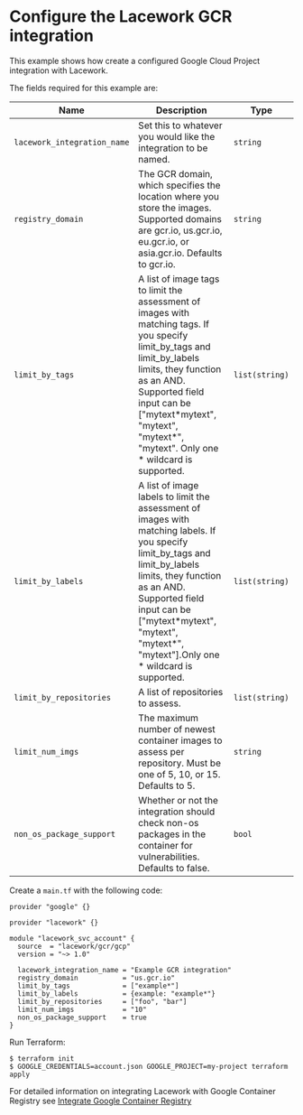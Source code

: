 # Configure the Lacework GCR integration

This example shows how create a configured Google Cloud Project integration with Lacework.

The fields required for this example are:

| Name | Description | Type |
|------|-------------|------|
| `lacework_integration_name` | Set this to whatever you would like the integration to be named. | `string` |
| `registry_domain` | The GCR domain, which specifies the location where you store the images. Supported domains are gcr.io, us.gcr.io, eu.gcr.io, or asia.gcr.io. Defaults to gcr.io. | `string` |
| `limit_by_tags` |A list of image tags to limit the assessment of images with matching tags. If you specify limit_by_tags and limit_by_labels limits, they function as an AND. Supported field input can be ["mytext\*mytext", "mytext", "mytext\*", "mytext". Only one * wildcard is supported.| `list(string)` |
| `limit_by_labels` |A list of image labels to limit the assessment of images with matching labels. If you specify limit_by_tags and limit_by_labels limits, they function as an AND. Supported field input can be ["mytext\*mytext", "mytext", "mytext*", "mytext"].Only one * wildcard is supported.| `list(string)` |
| `limit_by_repositories` |A list of repositories to assess.| `list(string)` |
| `limit_num_imgs` | The maximum number of newest container images to assess per repository. Must be one of 5, 10, or 15. Defaults to 5. | `string` |
| `non_os_package_support` |Whether or not the integration should check non-os packages in the container for vulnerabilities. Defaults to false. | `bool` |


Create a `main.tf` with the following code:

```hcl
provider "google" {}

provider "lacework" {}

module "lacework_svc_account" {
  source  = "lacework/gcr/gcp"
  version = "~> 1.0"
  
  lacework_integration_name = "Example GCR integration"
  registry_domain           = "us.gcr.io"
  limit_by_tags             = ["example*"]
  limit_by_labels           = {example: "example*"}
  limit_by_repositories     = ["foo", "bar"]
  limit_num_imgs            = "10"
  non_os_package_support    = true
}
```

Run Terraform:
```
$ terraform init
$ GOOGLE_CREDENTIALS=account.json GOOGLE_PROJECT=my-project terraform apply
```

For detailed information on integrating Lacework with Google Container Registry see [Integrate Google Container Registry](https://docs.lacework.com/integrate-google-container-registry)
